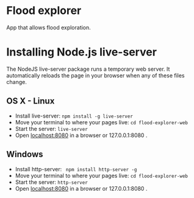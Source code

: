 # Flood explorer
App that allows flood exploration.

# Installing Node.js live-server

The NodeJS live-server package runs a temporary web server. It automatically reloads the page in your browser when any of these files change.

## OS X - Linux
+ Install live-server: `npm install -g live-server`
+ Move your terminal to where your pages live: `cd flood-explorer-web`
+ Start the server: `live-server `
+ Open [localhost:8080](localhost:8080) in a browser or 127.0.0.1:8080 .

## Windows
+ Install http-server: ` npm install http-server -g`
+ Move your terminal to where your pages live: `cd flood-explorer-web`
+ Start the server: `http-server `
+ Open [localhost:8080](localhost:8080) in a browser or 127.0.0.1:8080 .


## 
